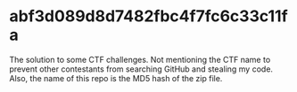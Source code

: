 # abf3d089d8d7482fbc4f7fc6c33c11fa 

The solution to some CTF challenges.
Not mentioning the CTF name to prevent other contestants from searching GitHub and stealing my code.
Also, the name of this repo is the MD5 hash of the zip file.
